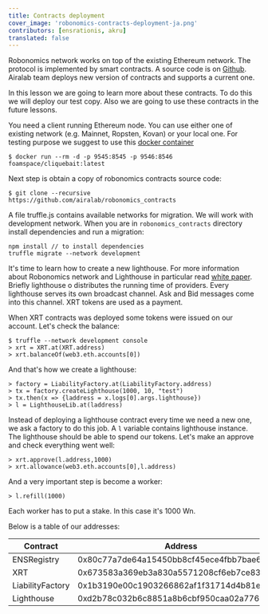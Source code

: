 ```yaml
---
title: Contracts deployment
cover_image: 'robonomics-contracts-deployment-ja.png' 
contributors: [ensrationis, akru]
translated: false
---
```


Robonomics network works on top of the existing Ethereum network. The protocol is implemented by smart contracts. A source code is on [Github](https://github.com/airalab/robonomics_contracts). Airalab team deploys new version of contracts and supports a current one. 

In this lesson we are going to learn more about these contracts. To do this we will deploy our test copy. Also we are going to use these contracts in the future lessons. 

You need a client running Ethereum node. You can use either one of existing network (e.g. Mainnet, Ropsten, Kovan) or your local one. For testing purpose we suggest to use this [docker container](https://github.com/f-o-a-m/cliquebait) 

    $ docker run --rm -d -p 9545:8545 -p 9546:8546 foamspace/cliquebait:latest

Next step is obtain a copy of robonomics contracts source code:

    $ git clone --recursive https://github.com/airalab/robonomics_contracts

A file truffle.js contains available networks for migration. We will work with development network. When you are in `robonomics_contracts` directory install dependencies and run a migration:

    npm install // to install dependencies
    truffle migrate --network development

It's time to learn how to create a new lighthouse. For more information about Robonomics network and Lighthouse in particular read [white paper](http://static.robonomics.network/docs/book-the-economy-of-robots-1-2017/robonomics.network-book-the-economy-of-robots-1-2017-en.pdf). Briefly lighthouse o distributes the running time of providers. Every lighthouse serves its own broadcast channel. Ask and Bid messages come into this channel. XRT tokens are used as a payment. 

When XRT contracts was deployed some tokens were issued on our account. Let's check the balance:

    $ truffle --network development console
    > xrt = XRT.at(XRT.address)
    > xrt.balanceOf(web3.eth.accounts[0])

And that's how we create a lighthouse:

    > factory = LiabilityFactory.at(LiabilityFactory.address)
    > tx = factory.createLighthouse(1000, 10, "test")
    > tx.then(x => {laddress = x.logs[0].args.lighthouse})
    > l = LighthouseLib.at(laddress)

Instead of deploying a lighthouse contract every time we need a new one, we ask a factory to do this job. A `l` variable contains lighthouse instance. The lighthouse should be able to spend our tokens. Let's make an approve and check everything went well:

    > xrt.approve(l.address,1000)
    > xrt.allowance(web3.eth.accounts[0],l.address)

And a very important step is become a worker:

    > l.refill(1000)

Each worker has to put a stake. In this case it's 1000 Wn.

Below is a table of our addresses:

| Contract          | Address                                       | ENS name                          |
|------------------ |--------------------------------------------   |---------------------------------- |
| ENSRegistry       | 0x80c77a7de64a15450bb8cf45ece4fbb7bae6fb49    |                                   |
| XRT               | 0x673583a369eb3a830a5571208cf6eb7ce83987f8    | xrt.3.robonomics.eth              |
| LiabilityFactory  | 0x1b3190e00c1903266862af1f31714d4b81ef59b2    | factory.3.robonomics.eth          |
| Lighthouse        | 0xd2b78c032b6c8851a8b6cbf950caa02a77618d8e    | test.lighthouse.3.robonomics.eth  |
